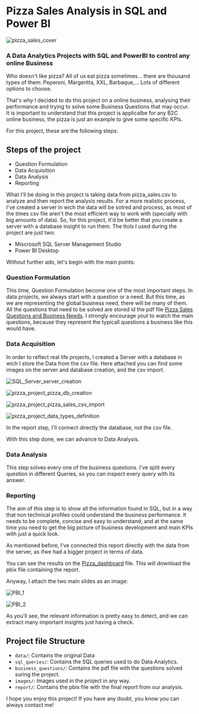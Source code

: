 # Pizza Sales Analysis in SQL and Power BI

![pizza_sales_cover](images/pizza_sales_cover.png)

### A Data Analytics Projects with SQL and PowerBI to control any online Business

Who doesn't like pizza? All of us eat pizza sometimes... there are thousand types of them: Peperoni, Margeritta, XXL, Barbaque,... Lots of different options to choose.

That's why I decided to do this project on a online business, analysing their performance and trying to solve some Business Questions that may occur. It is important to understand that this project is applicalbe for any B2C online business, the pizza is just an example to give some specific KPIs.

For this project, these are the following steps:

## Steps of the project

* Question Formulation
* Data Acquisition
* Data Analysis
* Reporting

What I'll be doing in this project is taking data from pizza_sales.csv to analyze and then report the analysis results. For a more realistic process, I've created a server in wich the data will be sotred and process, as most of the times csv file aren't the most efficient way to work with (specially with big amounts of data). So, for this project, it'd be better that you create a server with a database insight to run them. The ttols I used during the project are just two:

- Miscrosoft SQL Server Management Studio
- Power BI Desktop

Without further ado, let's begin with the main points:

### Question Formulation

This time, Question Formulation become one of the most important steps. In data projects, we always start with a question or a need. But this time, as we are representing the global business need, there will be many of them. All the questions that need to be solved are stored id the pdf file [Pizza Sales Questions and Business Needs](business_questions/Pizza%20Sales%20Questions%20and%20Business%20Needs.pdf). I strongly encourage yout to watch the main questions, because they represent the typicall questions a business like this would have.


### Data Acquisition

In order to reflect real life projects, I created a Server with a database in wich I store the Data from the csv file. Here attached you can find some images on the server and database creation, and the csv import.

![SQL_Server_server_creation](images/SQL_Server_server_creation.PNG)

![pizza_project_pizza_db_creation](images/pizza_project_pizza_db_creation.PNG)

![pizza_project_pizza_sales_csv_import](images/pizza_project_pizza_sales_csv_import.PNG)

![pizza_project_data_types_definition](images/pizza_project_data_types_definition.PNG)

In the report step, I'll connect directly the database, not the csv file.

With this step done, we can advance to Data Analysis.


### Data Analysis

This step solves every one of the business questions. I've split every question in different Queries, so you can inspect every query with its answer.

### Reporting

The aim of this step is to show all the information found in SQL, but in a way that non technical profiles could understand the business performance. It needs to be complete, concise and easy to understand, and at the same time you need to get the big picture of business development and main KPIs with just a quick look.

As mentioned before, I've connected this report directly with the data from the server, as ifwe had a bigger project in terms of data.

You can see the results on the [Pizza_dashboard](report/Pizza_dashboard.pbix) file. This will download the pbix file containing the report.

Anyway, I attach the two main slides as an image:

![PBI_1](images/PBI_1.PNG)

![PBI_2](images/PBI_2.PNG)

As you'll see, the relevant information is pretty easy to detect, and we can extract many important insights just having a check. 


## Project file Structure

- `data/`: Contains the original Data
- `sql_queries/`: Contains the SQL queries used to do Data Analytics.
- `business_questions/`: Contains the pdf file with the questions solved suring the project.
- `images/`: Images used in the project in any way.
- `report/`: Contains the pbix file with the final report from our analysis.


I hope you enjoy this project! If you have any doubt, you know you can always contact me!